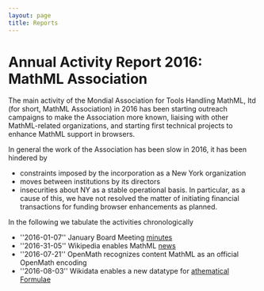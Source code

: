```yaml
---
layout: page
title: Reports
---
```


# Annual Activity Report 2016: MathML Association

The main activity of the Mondial Association for Tools Handling MathML, ltd (for short,
MathML Association) in 2016 has been starting outreach campaigns to make the Association
more known, liaising with other MathML-related organizations, and starting first technical
projects to enhance MathML support in browsers.

In general the work of the Association has been slow in 2016, it has been  hindered by
* constraints imposed by the incorporation as a New York organization
* moves between institutions by its directors
* insecurities about NY as a stable operational basis. 
In particular, as a cause of this, we have not resolved the matter of initiating financial
transactions for funding browser enhancements as planned. 

In the following we tabulate the activities chronologically

* ''2016-01-07'' January Board Meeting [minutes](/meetings/board-2016-07.html)
* ''2016-31-05'' Wikipedia enables MathML [news](http://mathml-association.org/announcement/2016/05/31/wikipedia.html)
* ''2016-07-21'' OpenMath recognizes content MathML as an official OpenMath encoding
* ''2016-08-03'' Wikidata enables a new datatype for [athematical Formulae](http://tinyurl.com/hudc7tb)

<!--  LocalWords:  organization organizations
 -->
